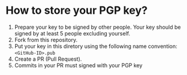 # How to store your PGP key?

1. Prepare your key to be signed by other people. Your key should be signed by
   at least 5 people excluding yourself.
2. Fork from this repository.
3. Put your key in this diretory using the following name convention:
   `<GitHub-ID>.pub`
4. Create a PR (Pull Request).
5. Commits in your PR must signed with your PGP key
